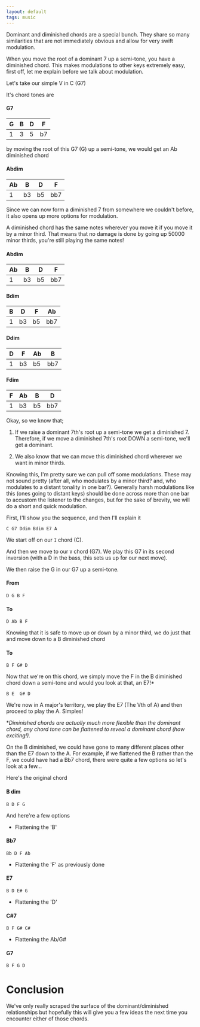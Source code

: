 ```yaml
---
layout: default
tags: music
---
```


Dominant and diminished chords are a special bunch. They share so many similarities that are not immediately obvious and allow for very swift modulation. 

When you move the root of a dominant 7 up a semi-tone, you have a diminished chord. This makes modulations to other keys extremely easy, first off, let me explain before we talk about modulation.

Let's take our simple V in C (G7)

It's chord tones are

#### G7

G  | B  | D    | F    
---|----|-----|----
1|  3   | 5   | b7  

by moving the root of this G7 (G) up a semi-tone, we would get an Ab diminished chord

#### Abdim

Ab  | B  | D    | F    
---|----|-----|----
1|  b3   | b5   | bb7  

Since we can now form a diminished 7 from somewhere we couldn't before, it also opens up more options for modulation. 

A diminished chord has the same notes wherever you move it if you move it by a minor third. That means that no damage is done by going up 50000 minor thirds, you're still playing the same notes!

#### Abdim

Ab  | B  | D    | F    
---|----|-----|----
1|  b3   | b5   | bb7  

#### Bdim

B  | D  | F    | Ab    
---|----|-----|----
1|  b3   | b5   | bb7  

#### Ddim

D  | F  | Ab    | B    
---|----|-----|----
1|  b3   | b5   | bb7  

#### Fdim 

F  | Ab  | B    | D    
---|----|-----|----
1|  b3   | b5   | bb7  

Okay, so we know that;

1) If we raise a dominant 7th's root up a semi-tone we get a diminished 7. Therefore, if we move a diminished 7th's root DOWN a semi-tone, we'll get a dominant.

2) We also know that we can move this diminished chord wherever we want in minor thirds.

Knowing this, I'm pretty sure we can pull off some modulations. These may not sound pretty (after all, who modulates by a minor third? and, who modulates to a distant tonality in one bar?). Generally harsh modulations like this (ones going to distant keys) should be done across more than one bar to accustom the listener to the changes, but for the sake of brevity, we will do a short and quick modulation.

First, I'll show you the sequence, and then I'll explain it

```
C G7 Ddim Bdim E7 A   
```

We start off on our `I` chord (C).

And then we move to our `V` chord (G7). We play this G7 in its second inversion (with a D in the bass, this sets us up for our next move).

We then raise the G in our G7 up a semi-tone. 

#### From

```
D G B F    
```

#### To

```
D Ab B F    
```

Knowing that it is safe to move up or down by a minor third, we do just that and move down to a B diminished chord 

#### To 

```
B F G# D    
```

Now that we're on this chord, we simply move the F in the B diminished chord down a semi-tone and would you look at that, an E7!*

```
B E  G# D    
```

We're now in A major's territory, we play the E7 (The Vth of A) and then proceed to play the A.
Simples!


**Diminished chords are actually much more flexible than the dominant chord, any chord tone can be flattened to reveal a dominant chord (how exciting!).*

On the B diminished, we could have gone to many different places other than the E7 down to the A. For example, if we flattened the B rather than the F, we could have had a Bb7 chord, there were quite a few options so let's look at a few...

Here's the original chord

#### B dim

```
B D F G   
```

And here're a few options

- Flattening the 'B'

#### Bb7

```
Bb D F Ab    
```

- Flattening the 'F' as previously done

#### E7

```
B D E# G    
```

- Flattening the 'D'

#### C#7

```
B F G# C#    
```

- Flattening the Ab/G#

#### G7

```
B F G D    
```

# Conclusion
We've only really scraped the surface of the dominant/diminished relationships but hopefully this will give you a few ideas the next time you encounter either of those chords.
